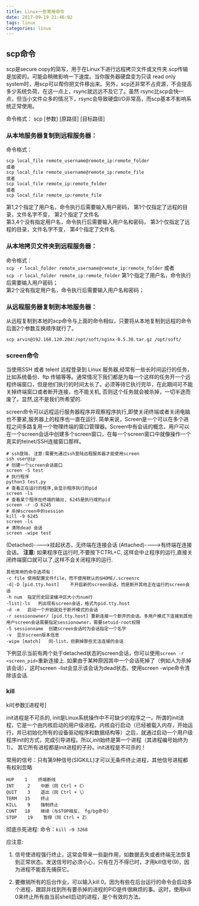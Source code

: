 ```yaml
---
title: Linux一些常用命令
date: 2017-09-19 21:46:02
tags: linux
categories: linux
---
```


## scp命令
scp是secure copy的简写，用于在Linux下进行远程拷贝文件或文件夹.scp传输是加密的。可能会稍微影响一下速度。当你服务器硬盘变为只读 read only system时，用scp可以帮你把文件移出来。另外，scp还非常不占资源，不会提高多少系统负荷，在这一点上，rsync就远远不及它了。虽然 rsync比scp会快一点，但当小文件众多的情况下，rsync会导致硬盘I/O非常高，而scp基本不影响系统正常使用。

命令格式：
scp [参数] [原路径] [目标路径]

### 从本地服务器复制到远程服务器：
命令格式：  
```
scp local_file remote_username@remote_ip:remote_folder  
或者  
scp local_file remote_username@remote_ip:remote_file  
或者  
scp local_file remote_ip:remote_folder  
或者  
scp local_file remote_ip:remote_file 
```

第1,2个指定了用户名，命令执行后需要输入用户密码，
第1个仅指定了远程的目录，文件名字不变，
第2个指定了文件名  
第3,4个没有指定用户名，命令执行后需要输入用户名和密码，
第3个仅指定了远程的目录，文件名字不变，
第4个指定了文件名 

### 从本地拷贝文件夹到远程服务器：  
命令格式：  
`scp -r local_folder remote_username@remote_ip:remote_folder`
或者  
`scp -r local_folder remote_ip:remote_folder`
第1个指定了用户名，命令执行后需要输入用户密码；  
第2个没有指定用户名，命令执行后需要输入用户名和密码；

### 从远程服务器复制到本地服务器： 
从远程复制到本地的scp命令与上面的命令相似，只要将从本地复制到远程的命令后面2个参数互换顺序就行了。

`scp arvin@192.168.120.204:/opt/soft/nginx-0.5.38.tar.gz /opt/soft/`

### screen命令
 当使用SSH 或者 telent 远程登录到 Linux 服务器,经常有一些长时间运行的任务，比如系统备份、ftp 传输等等。通常情况下我们都是为每一个这样的任务开一个远程终端窗口，但是他们执行的时间太长了。必须等待它执行完毕，在此期间可不能关掉终端窗口或者断开连接，也不能关机, 否则这个任务就会被杀掉，一切半途而废了。显然,这不是我们所希望的.

screen命令可以远程运行服务器程序并观察程序执行,即使关闭终端或者关闭电脑也不要紧,服务器上的程序也一直在运行.
简单来说，Screen是一个可以在多个进程之间多路复用一个物理终端的窗口管理器。Screen中有会话的概念，用户可以在一个screen会话中创建多个screen窗口，在每一个screen窗口中就像操作一个真实的telnet/SSH连接窗口那样。
```shell
# ssh登陆. 注意:需要先通过ssh登陆远程服务器才能使用screen
ssh user@ip
# 创建一个screen会话窗口
screen -S test
# 执行程序
python3 test.py
# 查看正在运行的程序,会显示程序执行的pid
screen -ls
# 查看某个程序在终端的输出, 6245是执行成的pid
screen -r -D 6245
# 杀掉screen中的session
kill -9 6245
screen -ls
# 清除dead 会话
screen -wipe test
```
(Detached)---->挂起状态，无终端在连接会话
(Attached)---->有终端在连接会话。
**注意:** 如果程序在运行时,不要按下CTRL+C, 这样会中止程序的运行,直接关闭终端窗口就可以了,这样不会关闭程序的运行.

```
其他常用的命令选项有：
-c file	使用配置文件file，而不使用默认的$HOME/.screenrc
-d|-D [pid.tty.host]	不开启新的screen会话，而是断开其他正在运行的screen会话
-h num	指定历史回滚缓冲区大小为num行
-list|-ls	列出现有screen会话，格式为pid.tty.host
-d -m	启动一个开始就处于断开模式的会话
-r sessionowner/ [pid.tty.host]	重新连接一个断开的会话。多用户模式下连接到其他用户screen会话需要指定sessionowner，需要setuid-root权限
-S sessionname	创建screen会话时为会话指定一个名字
-v	显示screen版本信息
-wipe [match]	同-list，但删掉那些无法连接的会话
```
下例显示当前有两个处于detached状态的screen会话，你可以使用`screen -r <screen_pid>`重新连接上.
如果由于某种原因其中一个会话死掉了（例如人为杀掉该会话），这时screen -list会显示该会话为dead状态。使用screen -wipe命令清除该会话.



### kill
kill[参数][进程号]

init进程是不可杀的,
init是Linux系统操作中不可缺少的程序之一。所谓的init进程，它是一个由内核启动的用户级进程。内核自行启动（已经被载入内存，开始运行，并已初始化所有的设备驱动程序和数据结构等）之后，就通过启动一个用户级程序init的方式，完成引导进程。所以,init始终是第一个进程（其进程编号始终为1）。 其它所有进程都是init进程的子孙。init进程是不可杀的！

常用的信号：只有第9种信号(SIGKILL)才可以无条件终止进程，其他信号进程都有权利忽略
```
HUP    1    终端断线
INT     2    中断（同 Ctrl + C）
QUIT    3    退出（同 Ctrl + \）
TERM   15    终止
KILL    9    强制终止
CONT   18    继续（与STOP相反， fg/bg命令）
STOP    19    暂停（同 Ctrl + Z）
```

彻底杀死进程:
命令：`kill –9 3268 `

应注意:
1. 信号使进程强行终止，这常会带来一些副作用，如数据丢失或者终端无法恢复到正常状态。发送信号时必须小心，只有在万不得已时，才用kill信号(9)，因为进程不能首先捕获它。

2. 要撤销所有的后台作业，可以输入kill 0。因为有些在后台运行的命令会启动多个进程，跟踪并找到所有要杀掉的进程的PID是件很麻烦的事。这时，使用kill 0来终止所有由当前shell启动的进程，是个有效的方法。